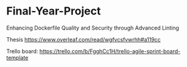 # Final-Year-Project
Enhancing Dockerfile Quality and Security through Advanced Linting

Thesis https://www.overleaf.com/read/wgfvcsfvwrhh#a119cc

Trello board: https://trello.com/b/FgghCc1H/trello-agile-sprint-board-template
